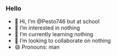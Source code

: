 ### Hello
- 👋 Hi, I’m @Pesto746 but at school
- 👀 I’m interested in nothing
- 🌱 I’m currently learning nothing
- 💞️ I’m looking to collaborate on nothing
- 😄 Pronouns: man

<!---
Pesto746atschool/Pesto746atschool is a ✨ special ✨ repository because its `README.md` (this file) appears on your GitHub profile.
You can click the Preview link to take a look at your changes.
--->
